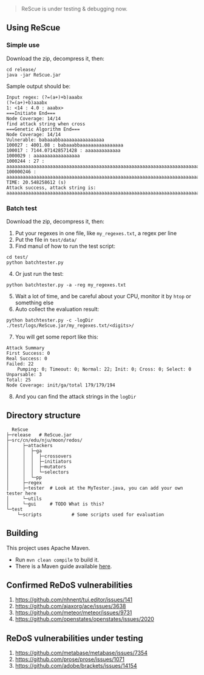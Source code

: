 
> ReScue is under testing & debugging now.

## Using ReScue
### Simple use
Download the zip, decompress it, then:
```
cd release/
java -jar ReScue.jar
```
Sample output should be:
```
Input regex: (?=(a+)+b)aaabx
(?=(a+)+b)aaabx
1: <14 : 4.0 : aaabx>
===Initiate End===
Node Coverage: 14/14
find attack string when cross
===Genetic Algorithm End===
Node Coverage: 14/14
Vulnerable: babaaabbaaaaaaaaaaaaaaaa
100027 : 4001.08 : babaaabbaaaaaaaaaaaaaaaa
100017 : 7144.071428571428 : aaaaaaaaaaaaa
1000029 : aaaaaaaaaaaaaaaaa
1000244 : 27 : aaaaaaaaaaaaaaaaaaaaaaaaaaaaaaaaaaaaaaaaaaaaaaaaaaaaaaaaaaaaaaaaaaaaaaaaaaaaaaaaaaaaaaaaaaaaaaaaaaaaaaaaaaaaaaaaaaaaaaaaaaaaa
100000246 : aaaaaaaaaaaaaaaaaaaaaaaaaaaaaaaaaaaaaaaaaaaaaaaaaaaaaaaaaaaaaaaaaaaaaaaaaaaaaaaaaaaaaaaaaaaaaaaaaaaaaaaaaaaaaaaaaaaaaaaaaaaaa
TIME: 20.548258612 (s)
Attack success, attack string is:
aaaaaaaaaaaaaaaaaaaaaaaaaaaaaaaaaaaaaaaaaaaaaaaaaaaaaaaaaaaaaaaaaaaaaaaaaaaaaaaaaaaaaaaaaaaaaaaaaaaaaaaaaaaaaaaaaaaaaaaaaaaaa
```

### Batch test
Download the zip, decompress it, then:
1. Put your regexes in one file, like `my_regexes.txt`, a regex per line
2. Put the file in `test/data/`
3. Find manul of how to run the test script:
```
cd test/
python batchtester.py
```
4. Or just run the test:
```
python batchtester.py -a -reg my_regexes.txt
```
5. Wait a lot of time, and be careful about your CPU, monitor it by `htop` or something else
6. Auto collect the evaluation result:
```
python batchtester.py -c -logDir ./test/logs/ReScue.jar/my_regexes.txt/<digits>/
```
7. You will get some report like this:
```
Attack Summary
First Success: 0
Real Success: 0
Failed: 22
	Pumping: 0; Timeout: 0; Normal: 22; Init: 0; Cross: 0; Select: 0
Unparsable: 3
Total: 25
Node Coverage: init/ga/total 179/179/194
```
8. And you can find the attack strings in the `logDir`

## Directory structure
```
  ReScue
├─release	# ReScue.jar
├─src/cn/edu/nju/moon/redos/
│     ├─attackers
│     │  ├─ga
│     │  │  ├─crossovers
│     │  │  ├─initiators
│     │  │  ├─mutators
│     │  │  └─selectors
│     │  └─pp
│     ├─regex
│     ├─tester	# Look at the MyTester.java, you can add your own tester here
│     └─utils
│     └─gui     # TODO What is this?
└─test
	└─scripts			# Some scripts used for evaluation
```

## Building

This project uses Apache Maven.
- Run `mvn clean compile` to build it.
- There is a Maven guide available [here](https://maven.apache.org/guides/getting-started/maven-in-five-minutes.html).

## Confirmed ReDoS vulnerabilities
1. https://github.com/nhnent/tui.editor/issues/141
2. https://github.com/ajaxorg/ace/issues/3638
3. https://github.com/meteor/meteor/issues/9731
4. https://github.com/openstates/openstates/issues/2020

## ReDoS vulnerabilities under testing
1. https://github.com/metabase/metabase/issues/7354
2. https://github.com/prose/prose/issues/1071
3. https://github.com/adobe/brackets/issues/14154
